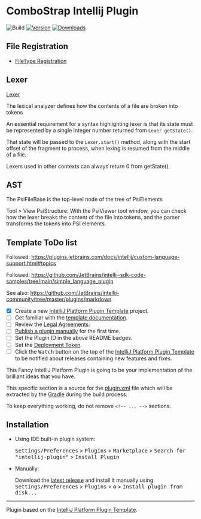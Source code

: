 # ComboStrap Intellij Plugin

![Build](https://github.com/ComboStrap/intellij-plugin/workflows/Build/badge.svg)
[![Version](https://img.shields.io/jetbrains/plugin/v/PLUGIN_ID.svg)](https://plugins.jetbrains.com/plugin/PLUGIN_ID)
[![Downloads](https://img.shields.io/jetbrains/plugin/d/PLUGIN_ID.svg)](https://plugins.jetbrains.com/plugin/PLUGIN_ID)



## File Registration

* [FileType Registration](https://plugins.jetbrains.com/docs/intellij/registering-file-type.html#additional-features)

## Lexer

[Lexer](https://plugins.jetbrains.com/docs/intellij/implementing-lexer.html#lexer-state)

The lexical analyzer defines how the contents of a file are broken into tokens

An essential requirement for a syntax highlighting lexer is that its state must be represented by 
a single integer number returned from `Lexer.getState()`. 

That state will be passed to the `Lexer.start()` method, along with the start offset of the fragment to process, 
when lexing is resumed from the middle of a file. 

Lexers used in other contexts can always return 0 from getState().

## AST

The PsiFileBase is the top-level node of the tree of PsiElements

Tool > View PsiStructure: With the PsiViewer tool window, you can check how the lexer breaks 
the content of the file into tokens, and the parser transforms the tokens into PSI elements.

## Template ToDo list


Followed: https://plugins.jetbrains.com/docs/intellij/custom-language-support.html#topics


Followed: https://github.com/JetBrains/intellij-sdk-code-samples/tree/main/simple_language_plugin



See also: https://github.com/JetBrains/intellij-community/tree/master/plugins/markdown

- [x] Create a new [IntelliJ Platform Plugin Template][template] project.
- [ ] Get familiar with the [template documentation][template].
- [ ] Review the [Legal Agreements](https://plugins.jetbrains.com/docs/marketplace/legal-agreements.html).
- [ ] [Publish a plugin manually](https://plugins.jetbrains.com/docs/intellij/publishing-plugin.html?from=IJPluginTemplate) for the first time.
- [ ] Set the Plugin ID in the above README badges.
- [ ] Set the [Deployment Token](https://plugins.jetbrains.com/docs/marketplace/plugin-upload.html).
- [ ] Click the <kbd>Watch</kbd> button on the top of the [IntelliJ Platform Plugin Template][template] to be notified about releases containing new features and fixes.

<!-- Plugin description -->
This Fancy IntelliJ Platform Plugin is going to be your implementation of the brilliant ideas that you have.

This specific section is a source for the [plugin.xml](/src/main/resources/META-INF/plugin.xml) file which will be extracted by the [Gradle](/build.gradle.kts) during the build process.

To keep everything working, do not remove `<!-- ... -->` sections. 
<!-- Plugin description end -->

## Installation

- Using IDE built-in plugin system:
  
  <kbd>Settings/Preferences</kbd> > <kbd>Plugins</kbd> > <kbd>Marketplace</kbd> > <kbd>Search for "intellij-plugin"</kbd> >
  <kbd>Install Plugin</kbd>
  
- Manually:

  Download the [latest release](https://github.com/ComboStrap/intellij-plugin/releases/latest) and install it manually using
  <kbd>Settings/Preferences</kbd> > <kbd>Plugins</kbd> > <kbd>⚙️</kbd> > <kbd>Install plugin from disk...</kbd>


---
Plugin based on the [IntelliJ Platform Plugin Template][template].

[template]: https://github.com/JetBrains/intellij-platform-plugin-template
